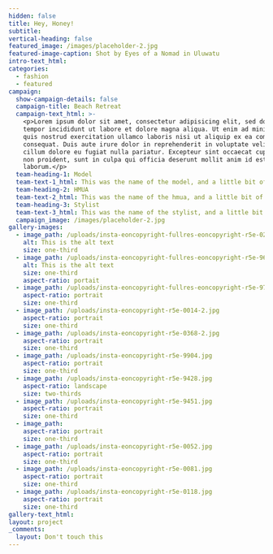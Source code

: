 ```yaml
---
hidden: false
title: Hey, Honey!
subtitle:
vertical-heading: false
featured_image: /images/placeholder-2.jpg
featured-image-caption: Shot by Eyes of a Nomad in Uluwatu
intro-text_html:
categories:
  - fashion
  - featured
campaign:
  show-campaign-details: false
  campaign-title: Beach Retreat
  campaign-text_html: >-
    <p>Lorem ipsum dolor sit amet, consectetur adipisicing elit, sed do eiusmod
    tempor incididunt ut labore et dolore magna aliqua. Ut enim ad minim veniam,
    quis nostrud exercitation ullamco laboris nisi ut aliquip ex ea commodo
    consequat. Duis aute irure dolor in reprehenderit in voluptate velit esse
    cillum dolore eu fugiat nulla pariatur. Excepteur sint occaecat cupidatat
    non proident, sunt in culpa qui officia deserunt mollit anim id est
    laborum.</p>
  team-heading-1: Model
  team-text-1_html: This was the name of the model, and a little bit of a blurb about her.
  team-heading-2: HMUA
  team-text-2_html: This was the name of the hmua, and a little bit of a blurb about her.
  team-heading-3: Stylist
  team-text-3_html: This was the name of the stylist, and a little bit of a blurb about her.
  campaign_image: /images/placeholder-2.jpg
gallery-images:
  - image_path: /uploads/insta-eoncopyright-fullres-eoncopyright-r5e-0231-2.jpg
    alt: This is the alt text
    size: one-third
  - image_path: /uploads/insta-eoncopyright-fullres-eoncopyright-r5e-9610.jpg
    alt: This is the alt text
    size: one-third
    aspect-ratio: portait
  - image_path: /uploads/insta-eoncopyright-fullres-eoncopyright-r5e-9793-2.jpg
    aspect-ratio: portrait
    size: one-third
  - image_path: /uploads/insta-eoncopyright-r5e-0014-2.jpg
    aspect-ratio: portrait
    size: one-third
  - image_path: /uploads/insta-eoncopyright-r5e-0368-2.jpg
    aspect-ratio: portrait
    size: one-third
  - image_path: /uploads/insta-eoncopyright-r5e-9904.jpg
    aspect-ratio: portrait
    size: one-third
  - image_path: /uploads/insta-eoncopyright-r5e-9428.jpg
    aspect-ratio: landscape
    size: two-thirds
  - image_path: /uploads/insta-eoncopyright-r5e-9451.jpg
    aspect-ratio: portrait
    size: one-third
  - image_path:
    aspect-ratio: portrait
    size: one-third
  - image_path: /uploads/insta-eoncopyright-r5e-0052.jpg
    aspect-ratio: portrait
    size: one-third
  - image_path: /uploads/insta-eoncopyright-r5e-0081.jpg
    aspect-ratio: portrait
    size: one-third
  - image_path: /uploads/insta-eoncopyright-r5e-0118.jpg
    aspect-ratio: portrait
    size: one-third
gallery-text_html:
layout: project
_comments:
  layout: Don't touch this
---
```

